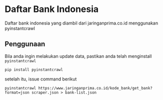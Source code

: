 # Daftar Bank Indonesia

Daftar bank indonesia yang diambil dari jaringanprima.co.id menggunakan pyinstantcrawl

## Penggunaan

Bila anda ingin melakukan update data, pastikan anda telah menginstall `pyinstantcrawl`

```
pip install pyinstantcrawl
```

setelah itu, issue command berikut

```
pyinstantcrawl https://www.jaringanprima.co.id/kode_bank/get_bank?format=json scraper.json > bank-list.json
```
